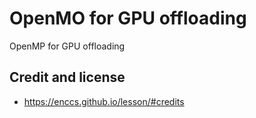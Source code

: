 # OpenMO for GPU offloading

OpenMP for GPU offloading

## Credit and license

- https://enccs.github.io/lesson/#credits
